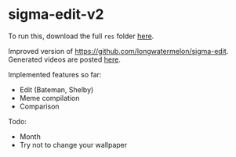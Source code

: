 # sigma-edit-v2

To run this, download the full `res` folder [here](https://drive.proton.me/urls/JMTVXYR01M#ItgiqQWGJiaE).

Improved version of https://github.com/longwatermelon/sigma-edit. Generated videos are posted [here](https://www.youtube.com/@BasedSigmaCentral).

Implemented features so far:
* Edit (Bateman, Shelby)
* Meme compilation
* Comparison

Todo:
* Month
* Try not to change your wallpaper
